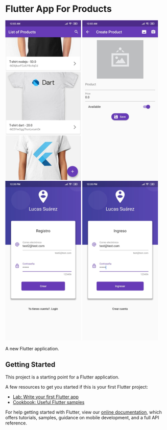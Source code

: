 # Flutter App For Products

<img src="./assets/screen1.jpg" height="500em"/> <img src="./assets/screen2.jpg" height="500em"/>
<img src="./assets/screen3.jpg" height="500em"/> <img src="./assets/screen4.jpg" height="500em"/>

A new Flutter application.

## Getting Started

This project is a starting point for a Flutter application.

A few resources to get you started if this is your first Flutter project:

- [Lab: Write your first Flutter app](https://flutter.dev/docs/get-started/codelab)
- [Cookbook: Useful Flutter samples](https://flutter.dev/docs/cookbook)

For help getting started with Flutter, view our
[online documentation](https://flutter.dev/docs), which offers tutorials,
samples, guidance on mobile development, and a full API reference.
